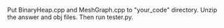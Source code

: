 Put BinaryHeap.cpp and MeshGraph.cpp to "your_code" directory. Unzip the answer and obj files. Then run tester.py.